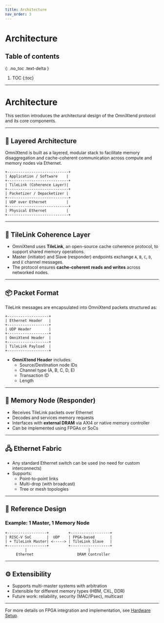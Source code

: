 ```yaml
---
title: Architecture
nav_order: 3
---
```


# Architecture

## Table of contents
{: .no_toc .text-delta }

1. TOC
{:toc}

---

# Architecture

This section introduces the architectural design of the OmniXtend protocol and its core components.

---

## 🧩 Layered Architecture

OmniXtend is built as a layered, modular stack to facilitate memory disaggregation and cache-coherent communication across compute and memory nodes via Ethernet.

```
+----------------------------+
| Application / Software    |
+----------------------------+
| TileLink (Coherence Layer)|
+----------------------------+
| Packetizer / Depacketizer |
+----------------------------+
| UDP over Ethernet         |
+----------------------------+
| Physical Ethernet         |
+----------------------------+
```

---

## 🔄 TileLink Coherence Layer

- OmniXtend uses **TileLink**, an open-source cache coherence protocol, to support shared memory operations.
- Master (initiator) and Slave (responder) endpoints exchange `A`, `B`, `C`, `D`, and `E` channel messages.
- The protocol ensures **cache-coherent reads and writes** across networked nodes.

---

## 📦 Packet Format

TileLink messages are encapsulated into OmniXtend packets structured as:

```
+-------------------+
| Ethernet Header   |
+-------------------+
| UDP Header        |
+-------------------+
| OmniXtend Header  |
+-------------------+
| TileLink Payload  |
+-------------------+
```

- **OmniXtend Header** includes:
  - Source/Destination node IDs
  - Channel type (A, B, C, D, E)
  - Transaction ID
  - Length

---

## 🧠 Memory Node (Responder)

- Receives TileLink packets over Ethernet
- Decodes and services memory requests
- Interfaces with **external DRAM** via AXI4 or native memory controller
- Can be implemented using FPGAs or SoCs

---

## 🖧 Ethernet Fabric

- Any standard Ethernet switch can be used (no need for custom interconnects)
- Supports:
  - Point-to-point links
  - Multi-drop (with broadcast)
  - Tree or mesh topologies

---

## 📍 Reference Design

### Example: 1 Master, 1 Memory Node

```
+------------------+         +------------------+
| RISC-V SoC       |  UDP    | FPGA-based       |
| + TileLink Master| <-----> | TileLink Slave   |
+------------------+         +------------------+
         |                            |
     Ethernet                    DRAM Controller
```

---

## ⚙️ Extensibility

- Supports multi-master systems with arbitration
- Extensible for different memory types (HBM, CXL, DDR)
- Future work: reliability, security (MAC/IPsec), multicast

---

For more details on FPGA integration and implementation, see [Hardware Setup](docs/hardware-setup.md).
